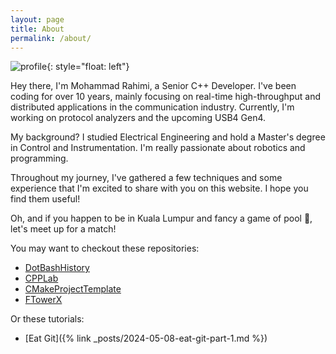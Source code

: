```yaml
---
layout: page
title: About
permalink: /about/
---
```


![profile](https://gravatar.com/avatar/3a648617ab98198334f03c560bfbdf5e4923ab08c60132fa9f6da5f2048ebeb0?s=200){: style="float: left"}

Hey there, I'm Mohammad Rahimi, a Senior C++ Developer. I've been coding for over 10 years, mainly focusing on real-time high-throughput and distributed applications in the communication industry. Currently, I'm working on protocol analyzers and the upcoming USB4 Gen4.

My background? I studied Electrical Engineering and hold a Master's degree in Control and Instrumentation. I'm really passionate about robotics and programming.

Throughout my journey, I've gathered a few techniques and some experience that I'm excited to share with you on this website. I hope you find them useful!

Oh, and if you happen to be in Kuala Lumpur and fancy a game of pool 🎱, let's meet up for a match!

You may want to checkout these repositories:

- [DotBashHistory][dot-bash-history-repo]
- [CPPLab][cpp-lab-repo]
- [CMakeProjectTemplate][cmake-project-template-repo]
- [FTowerX][ftowerx-repo]

Or these tutorials:

- [Eat Git]({% link _posts/2024-05-08-eat-git-part-1.md %})

[dot-bash-history-repo]: https://github.com/MhmRhm/DotBashHistory
[cpp-lab-repo]: https://github.com/MhmRhm/cpplab
[cmake-project-template-repo]: https://github.com/MhmRhm/CMakeProjectTemplate
[ftowerx-repo]: https://github.com/MhmRhm/FTowerX
